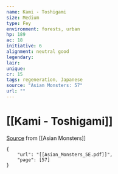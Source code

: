 ```yaml
---
name: Kami - Toshigami
size: Medium
type: Fey
environment: forests, urban
hp: 189
ac: 18
initiative: 6
alignment: neutral good
legendary: 
lair: 
unique: 
cr: 15
tags: regeneration, Japanese
source: "Asian Monsters: 57"
url: ""
---
```

# [[Kami - Toshigami]]

[Source](zotero://open-pdf/library/items/2YJ39RUI?page=57) from [[Asian Monsters]]

```pdf
{
	"url": "[[Asian_Monsters_5E.pdf]]",
	"page": [57]
}
```

